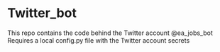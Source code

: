 # Twitter_bot

This repo contains the code behind the Twitter account @ea_jobs_bot
Requires a local config.py file with the Twitter account secrets

